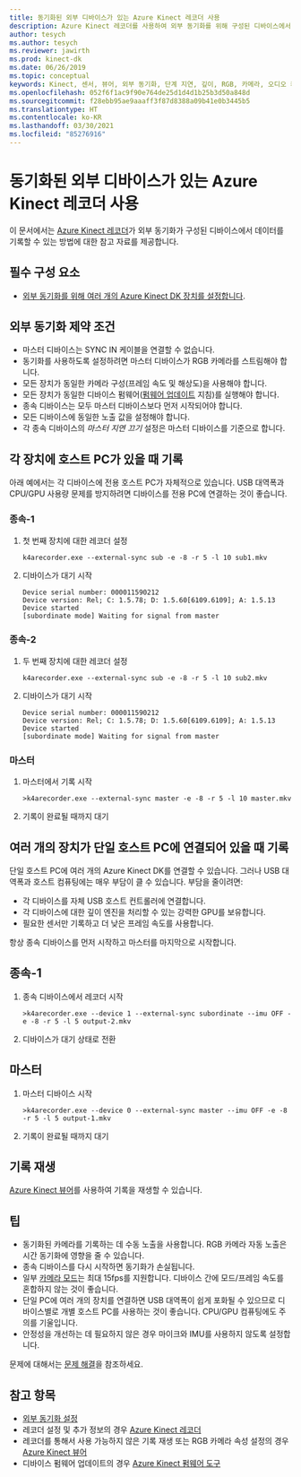 ```yaml
---
title: 동기화된 외부 디바이스가 있는 Azure Kinect 레코더 사용
description: Azure Kinect 레코더를 사용하여 외부 동기화를 위해 구성된 디바이스에서 데이터를 기록하는 방법에 대해 알아봅니다.
author: tesych
ms.author: tesych
ms.reviewer: jawirth
ms.prod: kinect-dk
ms.date: 06/26/2019
ms.topic: conceptual
keywords: Kinect, 센서, 뷰어, 외부 동기화, 단계 지연, 깊이, RGB, 카메라, 오디오 케이블, 레코더
ms.openlocfilehash: 052f6f1ac9f90e764de25d1d4d1b25b3d50a848d
ms.sourcegitcommit: f28ebb95ae9aaaff3f87d8388a09b41e0b3445b5
ms.translationtype: HT
ms.contentlocale: ko-KR
ms.lasthandoff: 03/30/2021
ms.locfileid: "85276916"
---
```

# <a name="use-azure-kinect-recorder-with-external-synchronized-devices"></a>동기화된 외부 디바이스가 있는 Azure Kinect 레코더 사용

이 문서에서는 [Azure Kinect 레코더](azure-kinect-recorder.md)가 외부 동기화가 구성된 디바이스에서 데이터를 기록할 수 있는 방법에 대한 참고 자료를 제공합니다.

## <a name="prerequisites"></a>필수 구성 요소

- [외부 동기화를 위해 여러 개의 Azure Kinect DK 장치를 설정합니다](https://support.microsoft.com/help/4494429).

## <a name="external-synchronization-constraints"></a>외부 동기화 제약 조건

- 마스터 디바이스는 SYNC IN 케이블을 연결할 수 없습니다.
- 동기화를 사용하도록 설정하려면 마스터 디바이스가 RGB 카메라를 스트림해야 합니다.
- 모든 장치가 동일한 카메라 구성(프레임 속도 및 해상도)을 사용해야 합니다.
- 모든 장치가 동일한 디바이스 펌웨어([펌웨어 업데이트](update-device-firmware.md) 지침)를 실행해야 합니다.
- 종속 디바이스는 모두 마스터 디바이스보다 먼저 시작되어야 합니다.
- 모든 디바이스에 동일한 노출 값을 설정해야 합니다.
- 각 종속 디바이스의 *마스터 지연 끄기* 설정은 마스터 디바이스를 기준으로 합니다.

## <a name="record-when-each-unit-has-a-host-pc"></a>각 장치에 호스트 PC가 있을 때 기록

아래 예에서는 각 디바이스에 전용 호스트 PC가 자체적으로 있습니다.
USB 대역폭과 CPU/GPU 사용량 문제를 방지하려면 디바이스를 전용 PC에 연결하는 것이 좋습니다.

### <a name="subordinate-1"></a>종속-1

1. 첫 번째 장치에 대한 레코더 설정

      `k4arecorder.exe --external-sync sub -e -8 -r 5 -l 10 sub1.mkv`

2. 디바이스가 대기 시작

    ```console
    Device serial number: 000011590212
    Device version: Rel; C: 1.5.78; D: 1.5.60[6109.6109]; A: 1.5.13
    Device started
    [subordinate mode] Waiting for signal from master
    ```

### <a name="subordinate-2"></a>종속-2

1. 두 번째 장치에 대한 레코더 설정

    `k4arecorder.exe --external-sync sub -e -8 -r 5 -l 10 sub2.mkv`

2. 디바이스가 대기 시작

    ```console
    Device serial number: 000011590212
    Device version: Rel; C: 1.5.78; D: 1.5.60[6109.6109]; A: 1.5.13
    Device started
    [subordinate mode] Waiting for signal from master
    ```

### <a name="master"></a>마스터

1. 마스터에서 기록 시작

    `>k4arecorder.exe --external-sync master -e -8 -r 5 -l 10 master.mkv`

2. 기록이 완료될 때까지 대기

## <a name="recording-when-multiple-units-connected-to-single-host-pc"></a>여러 개의 장치가 단일 호스트 PC에 연결되어 있을 때 기록

단일 호스트 PC에 여러 개의 Azure Kinect DK를 연결할 수 있습니다. 그러나 USB 대역폭과 호스트 컴퓨팅에는 매우 부담이 클 수 있습니다. 부담을 줄이려면:

- 각 디바이스를 자체 USB 호스트 컨트롤러에 연결합니다.
- 각 디바이스에 대한 깊이 엔진을 처리할 수 있는 강력한 GPU를 보유합니다.
- 필요한 센서만 기록하고 더 낮은 프레임 속도를 사용합니다.

항상 종속 디바이스를 먼저 시작하고 마스터를 마지막으로 시작합니다.

## <a name="subordinate-1"></a>종속-1

1. 종속 디바이스에서 레코더 시작

    `>k4arecorder.exe --device 1 --external-sync subordinate --imu OFF -e -8 -r 5 -l 5 output-2.mkv`

2. 디바이스가 대기 상태로 전환

## <a name="master"></a>마스터

1. 마스터 디바이스 시작

    `>k4arecorder.exe --device 0 --external-sync master --imu OFF -e -8 -r 5 -l 5 output-1.mkv`

2. 기록이 완료될 때까지 대기

## <a name="playing-recording"></a>기록 재생

[Azure Kinect 뷰어](azure-kinect-viewer.md)를 사용하여 기록을 재생할 수 있습니다.



## <a name="tips"></a>팁

- 동기화된 카메라를 기록하는 데 수동 노출을 사용합니다. RGB 카메라 자동 노출은 시간 동기화에 영향을 줄 수 있습니다.
- 종속 디바이스를 다시 시작하면 동기화가 손실됩니다.
- 일부 [카메라 모드](hardware-specification.md#depth-camera-supported-operating-modes)는 최대 15fps를 지원합니다. 디바이스 간에 모드/프레임 속도를 혼합하지 않는 것이 좋습니다.
- 단일 PC에 여러 개의 장치를 연결하면 USB 대역폭이 쉽게 포화될 수 있으므로 디바이스별로 개별 호스트 PC를 사용하는 것이 좋습니다. CPU/GPU 컴퓨팅에도 주의를 기울입니다.
- 안정성을 개선하는 데 필요하지 않은 경우 마이크와 IMU를 사용하지 않도록 설정합니다.

문제에 대해서는 [문제 해결](troubleshooting.md)을 참조하세요.

## <a name="see-also"></a>참고 항목

- [외부 동기화 설정](https://support.microsoft.com/help/4494429/sync-multiple-devices)
- 레코더 설정 및 추가 정보의 경우 [Azure Kinect 레코더](azure-kinect-recorder.md)
- 레코더를 통해서 사용 가능하지 않은 기록 재생 또는 RGB 카메라 속성 설정의 경우 [Azure Kinect 뷰어](azure-kinect-viewer.md)
- 디바이스 펌웨어 업데이트의 경우 [Azure Kinect 펌웨어 도구](azure-kinect-firmware-tool.md)

